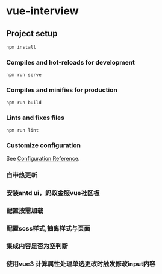 # vue-interview

## Project setup
```
npm install
```

### Compiles and hot-reloads for development
```
npm run serve
```

### Compiles and minifies for production
```
npm run build
```

### Lints and fixes files
```
npm run lint
```

### Customize configuration
See [Configuration Reference](https://cli.vuejs.org/config/).



### 自带热更新

### 安装antd ui，蚂蚁金服vue社区板

### 配置按需加载

### 配置scss样式,抽离样式与页面

### 集成内容是否为空判断

### 使用vue3 计算属性处理单选更改时触发修改input内容
